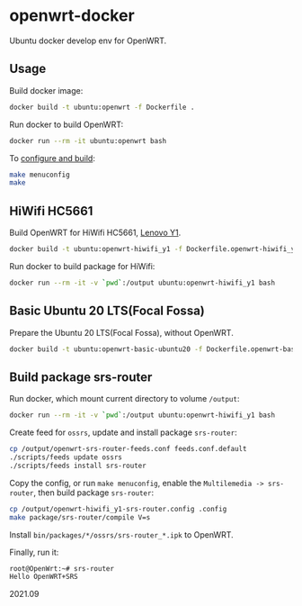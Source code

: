 # openwrt-docker

Ubuntu docker develop env for OpenWRT.

## Usage

Build docker image:

```bash
docker build -t ubuntu:openwrt -f Dockerfile .
```

Run docker to build OpenWRT:

```bash
docker run --rm -it ubuntu:openwrt bash
```

To [configure and build](https://oldwiki.archive.openwrt.org/doc/howto/build#image_configuration):

```bash
make menuconfig 
make
```

## HiWifi HC5661

Build OpenWRT for HiWifi HC5661, [Lenovo Y1](https://openwrt.org/toh/lenovo/y1?s[]=lenovo&s[]=y1).

```bash
docker build -t ubuntu:openwrt-hiwifi_y1 -f Dockerfile.openwrt-hiwifi_y1 .
```

Run docker to build package for HiWifi:

```bash
docker run --rm -it -v `pwd`:/output ubuntu:openwrt-hiwifi_y1 bash
```

## Basic Ubuntu 20 LTS(Focal Fossa)

Prepare the Ubuntu 20 LTS(Focal Fossa), without OpenWRT.

```bash
docker build -t ubuntu:openwrt-basic-ubuntu20 -f Dockerfile.openwrt-basic-ubuntu20 .
```

## Build package srs-router

Run docker, which mount current directory to volume `/output`:

```bash
docker run --rm -it -v `pwd`:/output ubuntu:openwrt-hiwifi_y1 bash
```

Create feed for `ossrs`, update and install package `srs-router`:

```bash
cp /output/openwrt-srs-router-feeds.conf feeds.conf.default
./scripts/feeds update ossrs
./scripts/feeds install srs-router
```

Copy the config, or run `make menuconfig`, enable the `Multilemedia -> srs-router`, then build package `srs-router`:

```bash
cp /output/openwrt-hiwifi_y1-srs-router.config .config
make package/srs-router/compile V=s
```

Install `bin/packages/*/ossrs/srs-router_*.ipk` to OpenWRT.

Finally, run it:

```bash
root@OpenWrt:~# srs-router 
Hello OpenWRT+SRS
```

2021.09

